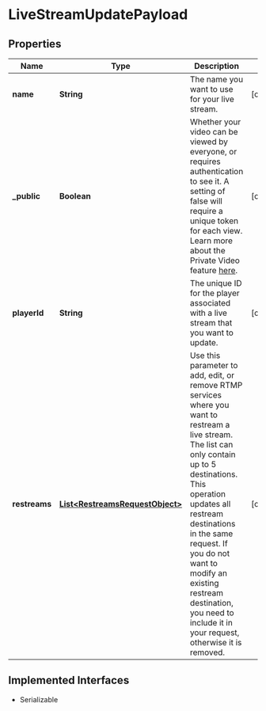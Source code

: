 

# LiveStreamUpdatePayload

## Properties

Name | Type | Description | Notes
------------ | ------------- | ------------- | -------------
**name** | **String** | The name you want to use for your live stream. |  [optional]
**_public** | **Boolean** | Whether your video can be viewed by everyone, or requires authentication to see it. A setting of false will require a unique token for each view. Learn more about the Private Video feature [here](https://docs.api.video/docs/private-videos). |  [optional]
**playerId** | **String** | The unique ID for the player associated with a live stream that you want to update. |  [optional]
**restreams** | [**List&lt;RestreamsRequestObject&gt;**](RestreamsRequestObject.md) | Use this parameter to add, edit, or remove RTMP services where you want to restream a live stream. The list can only contain up to 5 destinations. This operation updates all restream destinations in the same request. If you do not want to modify an existing restream destination, you need to include it in your request, otherwise it is removed. |  [optional]


## Implemented Interfaces

* Serializable



